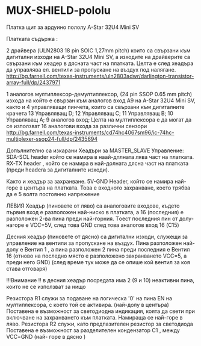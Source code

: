 # MUX-SHIELD-pololu
Платка щит за ардуино пололу A-Star 32U4 Mini SV 

Платката съдържа :

  2 драйвера (ULN2803 18 pin SOIC 1,27mm pitch) които са свързани към дигитални изходи на A-Star 32U4 Mini SV, а изходите на драйверите са свързани към хеадер в дясната част на платката. Целта е след хеадъра да управлява ел. вентили за пропускане на въздух под налягане.
http://bg.farnell.com/texas-instruments/uln2803adwr/darlington-transistor-array-full/dp/2437971


  1 аналогов мултиплексор-демултиплексор, (24 pin SSOP 0.65 mm pitch) изхода на който е свързан към аналогов вход A9 на A-Star 32U4 Mini SV, както и 4 управляващи пинчета, които са свързани към дигиталните крачета 
  13 Управляващ D;
  12 Управляващ C;
  11 Управляващ B;
  10 Управляващ А; 
  9 аналогов вход;
Целта на мултиплексора е да могат да се използват 16 аналогови входа за различни сензори
http://bg.farnell.com/texas-instruments/cd74hc4067sm96/ic-74hc-multiplexer-ssop24-full/dp/2435694

Допълнително са изкарани Хеадъри за MASTER_SLAVE Управление:
SDA-SCL header който се намира в наай-дплната лява част на платката.
RX-TX header , който се намира в най-долната дясна част на платката (преди headera за дигиталните изходи).

Както и хеадър за захранване.
5V-GND Header, който се намира най-горе в центъра на платката. Това е входното захранване, което трябва да е 5 волта постоянно напрежение

ЛЕВИЯ Хеадър (пиновете от ляво) са аналоговите входове, където първия вход е разположен най-ниско в платката, а 16 (последния) е разположен 2-ва пина преди най-горния. Tоест последния пин от долу-нагоре е VCC=5V, след това GND след това аналогов вход 16 (C15)

Десния хеадър (пиновете от дясно) са дигитални изходи, служещи за управление на вентили за пропускане на въздух. Пина разположен най- долу е Вентил 1 , а пина разположен 2 пина преди последния е Вентил 16 (отново на последно място е разположено захранването VCC=5, а преди него GND) (след време тук може да се опише кой вентил за коя става отговаря)

!!!Внимание !! в десния хеадър посредата има 2 (9 и 10) неактивни пина, които не се използват за нищо 

Резистора R1 служи за подаване на логическа '0' на пина EN на мултиплексора, с което той се активира. (най-долу в центъра) 
Поставена е възможност за светодиодна индикация, коята да свети при включване на захранването към платката. Намираща се най-горе в ляво. Резистора R2 служи, като предпазителен резистор за светодиода
Поставена е възможност за разделителен кондензатор C1 , между VCC=GND (най- горе в дясно )



